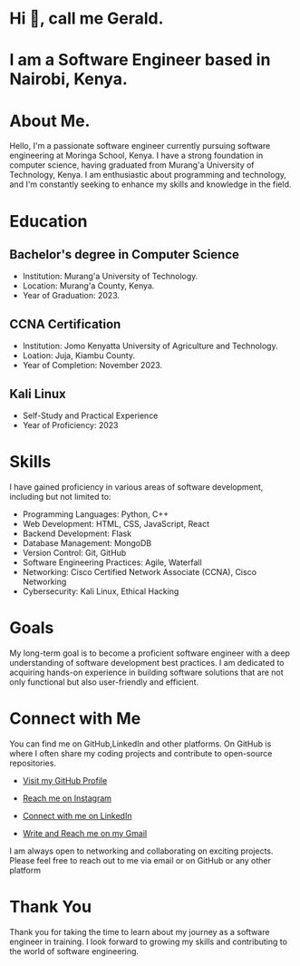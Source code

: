# Hi 👋, call me Gerald.
                                                                   
# I am a Software Engineer based in Nairobi, Kenya.

# About Me.                    
Hello, I'm a passionate software engineer currently pursuing software engineering at Moringa School, Kenya.
I have a strong foundation in computer science, having graduated from Murang'a University of Technology, Kenya. 
I am enthusiastic about programming and technology, and I'm constantly seeking to enhance my skills and knowledge in the field.

# Education
## Bachelor's degree in Computer Science 
   * Institution:  Murang'a University of Technology.
   * Location: Murang'a County, Kenya.
   * Year of Graduation: 2023.

## CCNA Certification 
   * Institution: Jomo Kenyatta University of Agriculture and Technology.
   * Loation: Juja, Kiambu County.
   * Year of Completion: November 2023.

## Kali Linux
   * Self-Study and Practical Experience
   * Year of Proficiency: 2023

# Skills
I have gained proficiency in various areas of software development, including but not limited to:

* Programming Languages: Python, C++
* Web Development: HTML, CSS, JavaScript, React
* Backend Development: Flask
* Database Management: MongoDB
* Version Control: Git, GitHub
* Software Engineering Practices: Agile, Waterfall
* Networking: Cisco Certified Network Associate (CCNA), Cisco Networking
* Cybersecurity: Kali Linux, Ethical Hacking

# Goals
My long-term goal is to become a proficient software engineer with a deep understanding of software development best practices.
I am dedicated to acquiring hands-on experience in building software solutions that are not only functional but also user-friendly and efficient.

# Connect with Me
You can find me on GitHub,LinkedIn and other platforms. On GitHub is where I often share my coding projects and contribute to open-source repositories.

* <a href="https://github.com/Gerald-GG">Visit my GitHub Profile</a>

* <a href="https://www.instagram.com/gerald_.gg/">Reach me on Instagram</a>

* <a href="https://www.linkedin.com/in/gerald-mwangi-3a6067244/">Connect with me on LinkedIn</a>

* <a href="gicharugerald@gmail.com">Write and Reach me on my Gmail<a/>


I am always open to networking and collaborating on exciting projects. Please feel free to reach out to me via email or on GitHub or any other platform

# Thank You
Thank you for taking the time to learn about my journey as a software engineer in training. 
I look forward to growing my skills and contributing to the world of software engineering.
